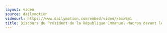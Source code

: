 ```yaml
---
layout: video
source: dailymotion
videourl: https://www.dailymotion.com/embed/video/x6xx9m1
title: Discours du Président de la République Emmanuel Macron devant le Haut-conseil pour le climat
---
```


